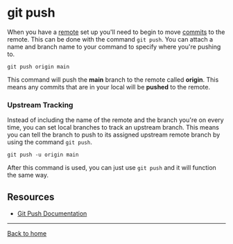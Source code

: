# git push
When you have a [remote](./REMOTE.md) set up you'll need to begin to move [commits](./COMMIT.MD) to the remote. This can be done with the command `git push`.
You can attach a name and branch name to your command to specify where you're pushing to. 
```
git push origin main
```
This command will push the **main** branch to the remote called **origin**. This means any commits that are in your local will be **pushed** to the remote. 
### Upstream Tracking
Instead of including the name of the remote and the branch you're on every time, you can set local branches to track an upstream branch. This means you can tell the branch to push to its assigned upstream remote branch by using the command `git push`.
```
git push -u origin main
```
After this command is used, you can just use `git push` and it will function the same way. 
## Resources
- [Git Push Documentation](https://git-scm.com/docs/git-push)
---
[Back to home](../README.md)
